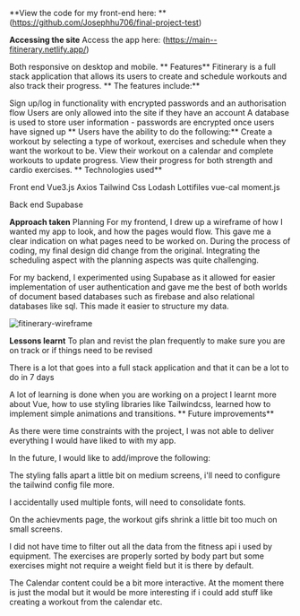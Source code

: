 
**View the code for my front-end here: **(https://github.com/Josephhu706/final-project-test)


**Accessing the site**
Access the app here: (https://main--fitinerary.netlify.app/)

Both responsive on desktop and mobile.
**
Features**
Fitinerary is a full stack application that allows its users to create and schedule workouts and also track their progress.
**
The features include:**

Sign up/log in functionality with encrypted passwords and an authorisation flow
Users are only allowed into the site if they have an account
A database is used to store user information - passwords are encrypted once users have signed up
**
Users have the ability to do the following:**
Create a workout by selecting a type of workout, exercises and schedule when they want the workout to be.
View their workout on a calendar and complete workouts to update progress.
View their progress for both strength and cardio exercises.
**
Technologies used**

Front end
Vue3.js
Axios
Tailwind Css
Lodash
Lottifiles
vue-cal
moment.js

Back end
Supabase

**Approach taken**
Planning
For my frontend, I drew up a wireframe of how I wanted my app to look, and how the pages would flow. This gave me a clear indication on what pages need to be worked on. During the process of coding, my final design did change from the original. Integrating the scheduling aspect with the planning aspects was quite challenging.

For my backend, I experimented using Supabase as it allowed for easier implementation of user authentication and gave me the best of both worlds of document based databases such as firebase and also relational databases like sql. This made it easier to structure my data.

![fitinerary-wireframe](https://user-images.githubusercontent.com/99111357/171306627-aa328390-5dca-4375-9b01-857a831102bc.png)


**Lessons learnt**
To plan and revist the plan frequently to make sure you are on track or if things need to be revised

There is a lot that goes into a full stack application and that it can be a lot to do in 7 days

A lot of learning is done when you are working on a project
I learnt more about Vue, how to use styling libraries like Tailwindcss, learned how to implement simple animations and transitions.
**
Future improvements**

As there were time constraints with the project, I was not able to deliver everything I would have liked to with my app.

In the future, I would like to add/improve the following:

The styling falls apart a little bit on medium screens, i'll need to configure the tailwind config file more.

I accidentally used multiple fonts, will need to consolidate fonts.

On the achievments page, the workout gifs shrink a little bit too much on small screens.

I did not have time to filter out all the data from the fitness api i used by equipment. The exercises are properly sorted by body part but some exercises might not require a weight field but it is there by default.

The Calendar content could be a bit more interactive. At the moment there is just the modal but it would be more interesting if i could add stuff like creating a workout from the calendar etc.


